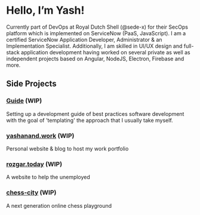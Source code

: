 # Hello, I’m Yash!

Currently part of DevOps at Royal Dutch Shell (@sede-x) for their SecOps platform which is implemented on ServiceNow (PaaS, JavaScript). I am a certified ServiceNow Application Developer, Administrator & an Implementation Specialist. Additionally, I am skilled in UI/UX design and full-stack application development having worked on several private as well as independent projects based on Angular, NodeJS, Electron, Firebase and more.

## Side Projects
### [Guide](https://github.com/yashanand1910/guide) (WIP)
Setting up a development guide of best practices software development with the goal of 'templating' the approach that I usually take myself.

### [yashanand.work](https://github.com/yashanand1910/yashanand.work/settings) (WIP)
Personal website & blog to host my work portfolio

### [rozgar.today](https://github.com/yashanand1910/rozgar.today) (WIP)
A website to help the unemployed

### [chess-city](https://github.com/yashanand1910/chess.city) (WIP)
A next generation online chess playground
